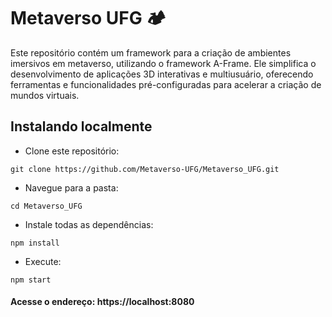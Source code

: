 # Metaverso UFG 🏕
Este repositório contém um framework para a criação de ambientes imersivos em metaverso, utilizando o framework A-Frame. Ele simplifica o desenvolvimento de aplicações 3D interativas e multiusuário, oferecendo ferramentas e funcionalidades pré-configuradas para acelerar a criação de mundos virtuais.

## Instalando localmente

- Clone este repositório:
  
```git clone https://github.com/Metaverso-UFG/Metaverso_UFG.git```

- Navegue para a pasta:

```cd Metaverso_UFG```

- Instale todas as dependências:

```npm install```

- Execute:

```npm start```

#### Acesse o endereço: https://localhost:8080
